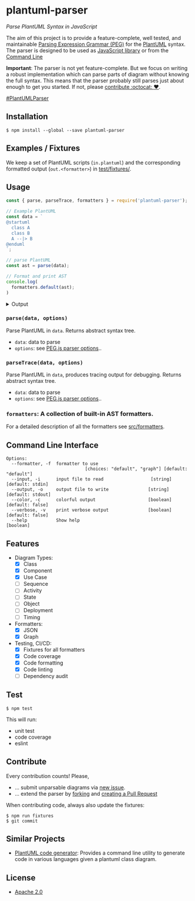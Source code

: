 # plantuml-parser
_Parse PlantUML Syntax in JavaScript_

The aim of this project is to provide a feature-complete, well tested, and
maintainable [Parsing Expression Grammar (PEG)](src/plantuml.pegj)
for the [PlantUML](http://plantuml.com/) syntax. The parser is designed 
to be used as [JavaScript library](#usage) or from the [Command Line](#command-line-interface)

**Important**: The parser is not yet feature-complete. But we focus on writing a
robust implementation which can parse parts of diagram without knowing the full
syntax. This means that the parser probably still parses just about enough to get
you started. If not, please [contribute :octocat: :heart:](#contribute).

[#PlantUMLParser](https://twitter.com/hashtag/PlantUMLParser)

## Installation

```
$ npm install --global --save plantuml-parser
```

## Examples / Fixtures

We keep a set of PlantUML scripts (`in.plantuml`) and the corresponding formatted output (`out.<formatter>`) in [test/fixtures/](test/fixtures).

## Usage

```javascript
const { parse, parseTrace, formatters } = require('plantuml-parser');

// Example PlantUML
const data = `
@startuml
  class A
  class B
  A --|> B
@enduml
`;

// parse PlantUML
const ast = parse(data);

// Format and print AST
console.log(
  formatters.default(ast);
)
```

<details><summary>Output</summary>
<p>

```javascript
[
  [
    {
      "name": "A",
      "isAbstract": false,
      "members": []
    },
    {
      "name": "B",
      "isAbstract": false,
      "members": []
    },
    {
      "left": "A",
      "right": "B",
      "leftType": "",
      "rightType": "Generalization",
      "leftArrowBody": "-",
      "rightArrowBody": "-",
      "leftCardinality": "",
      "rightCardinality": "",
      "name": ""
    }
  ]
]
```

</p>
</details>

### `parse(data, options)`

Parse PlantUML in `data`. Returns abstract syntax tree.

* `data`: data to parse
* `options`: see [PEG.js parser options](https://pegjs.org/documentation#generating-a-parser-javascript-api)..

### `parseTrace(data, options)`

Parse PlantUML in `data`, produces tracing output for debugging. Returns abstract syntax tree.

* `data`: data to parse
* `options`: see [PEG.js parser options](https://pegjs.org/documentation#generating-a-parser-javascript-api)..

### `formatters`: A collection of built-in AST formatters.

For a detailed description of all the formatters see [src/formatters](src/formatters).

## Command Line Interface

```
Options:
  --formatter, -f  formatter to use
                              [choices: "default", "graph"] [default: "default"]
  --input, -i      input file to read                  [string] [default: stdin]
  --output, -o     output file to write               [string] [default: stdout]
  --color, -c      colorful output                    [boolean] [default: false]
  --verbose, -v    print verbose output               [boolean] [default: false]
  --help           Show help                                           [boolean]
```

## Features

- Diagram Types:
  - [x] Class
  - [x] Component
  - [x] Use Case
  - [ ] Sequence
  - [ ] Activity
  - [ ] State
  - [ ] Object
  - [ ] Deployment
  - [ ] Timing
- Formatters:
  - [x] JSON
  - [x] Graph
- Testing, CI/CD:
  - [x] Fixtures for all formatters
  - [x] Code coverage
  - [x] Code formatting
  - [x] Code linting
  - [ ] Dependency audit

## Test

```
$ npm test
```

This will run:
 * unit test
 * code coverage
 * eslint

## Contribute

Every contribution counts! Please,

* ... submit unparsable diagrams via [new issue](https://github.com/Enteee/plantuml-parser/issues/new).
* ... extend the parser by [forking](https://github.com/Enteee/plantuml-parser/fork) and [creating a Pull Request](https://github.com/Enteee/plantuml-parser/compare)

When contributing code, always also update the fixtures:

```
$ npm run fixtures
$ git commit
```

## Similar Projects

* [PlantUML code generator](https://github.com/bafolts/plantuml-code-generator): Provides a command line utility to generate code in various languages given a plantuml class diagram.

## License

* [Apache 2.0](https://www.apache.org/licenses/LICENSE-2.0)
